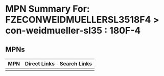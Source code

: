 



# MPN Summary For: FZECONWEIDMUELLERSL3518F4 > con-weidmueller-sl35 : 180F-4

## MPNs
  

|MPN|Direct Links|Search Links|
| :--- | :--- | :--- |
||||
